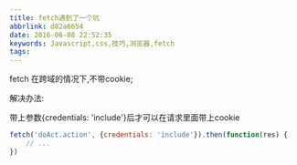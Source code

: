 ```yaml
---
title: fetch遇到了一个坑
abbrlink: d82a6654
date: 2016-06-08 22:52:35
keywords: Javascript,css,技巧,浏览器,fetch
tags:
---
```

fetch 在跨域的情况下,不带cookie;

解决办法:

带上参数{credentials: 'include'}后才可以在请求里面带上cookie

```javascript
fetch('doAct.action', {credentials: 'include'}).then(function(res) {
    // ...
})
```
